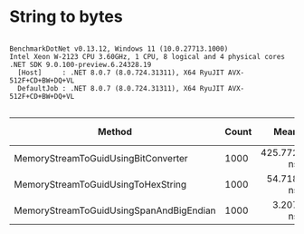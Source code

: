 # String to bytes



```

BenchmarkDotNet v0.13.12, Windows 11 (10.0.27713.1000)
Intel Xeon W-2123 CPU 3.60GHz, 1 CPU, 8 logical and 4 physical cores
.NET SDK 9.0.100-preview.6.24328.19
  [Host]     : .NET 8.0.7 (8.0.724.31311), X64 RyuJIT AVX-512F+CD+BW+DQ+VL
  DefaultJob : .NET 8.0.7 (8.0.724.31311), X64 RyuJIT AVX-512F+CD+BW+DQ+VL


```
| Method                                  | Count | Mean       | Error     | StdDev     | Ratio  | RatioSD | Gen0   | Allocated | Alloc Ratio |
|---------------------------------------- |------ |-----------:|----------:|-----------:|-------:|--------:|-------:|----------:|------------:|
| MemoryStreamToGuidUsingBitConverter     | 1000  | 425.772 ns | 8.5401 ns | 12.7824 ns | 129.32 |    9.93 | 0.0572 |     248 B |          NA |
| MemoryStreamToGuidUsingToHexString      | 1000  |  54.718 ns | 1.0312 ns |  1.4789 ns |  16.60 |    1.20 | 0.0204 |      88 B |          NA |
| MemoryStreamToGuidUsingSpanAndBigEndian | 1000  |   3.207 ns | 0.0997 ns |  0.2388 ns |   1.00 |    0.00 |      - |         - |          NA |
